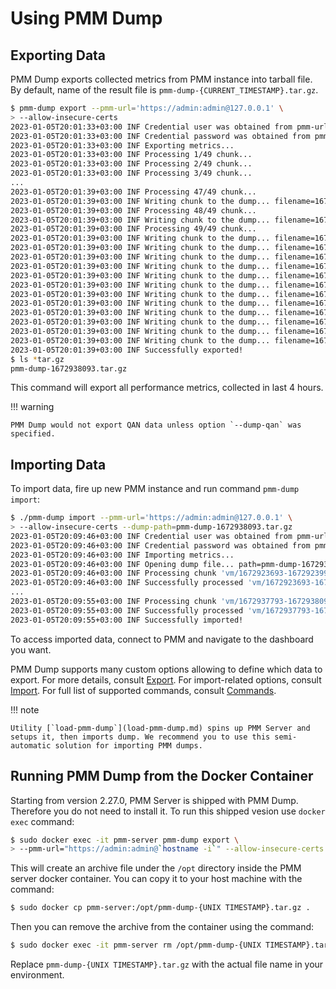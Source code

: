 # Using PMM Dump

## Exporting Data

PMM Dump exports collected metrics from PMM instance into tarball file. By default, name of the result file is `pmm-dump-{CURRENT_TIMESTAMP}.tar.gz`.

``` {.bash data-prompt="$" }
$ pmm-dump export --pmm-url='https://admin:admin@127.0.0.1' \
> --allow-insecure-certs
2023-01-05T20:01:33+03:00 INF Credential user was obtained from pmm-url
2023-01-05T20:01:33+03:00 INF Credential password was obtained from pmm-url
2023-01-05T20:01:33+03:00 INF Exporting metrics...
2023-01-05T20:01:33+03:00 INF Processing 1/49 chunk...
2023-01-05T20:01:33+03:00 INF Processing 2/49 chunk...
2023-01-05T20:01:33+03:00 INF Processing 3/49 chunk...
...
2023-01-05T20:01:39+03:00 INF Processing 47/49 chunk...
2023-01-05T20:01:39+03:00 INF Writing chunk to the dump... filename=1672934193-1672934493.bin source=vm
2023-01-05T20:01:39+03:00 INF Processing 48/49 chunk...
2023-01-05T20:01:39+03:00 INF Writing chunk to the dump... filename=1672934493-1672934793.bin source=vm
2023-01-05T20:01:39+03:00 INF Processing 49/49 chunk...
2023-01-05T20:01:39+03:00 INF Writing chunk to the dump... filename=1672934793-1672935093.bin source=vm
2023-01-05T20:01:39+03:00 INF Writing chunk to the dump... filename=1672935093-1672935393.bin source=vm
2023-01-05T20:01:39+03:00 INF Writing chunk to the dump... filename=1672935393-1672935693.bin source=vm
2023-01-05T20:01:39+03:00 INF Writing chunk to the dump... filename=1672935693-1672935993.bin source=vm
2023-01-05T20:01:39+03:00 INF Writing chunk to the dump... filename=1672935993-1672936293.bin source=vm
2023-01-05T20:01:39+03:00 INF Writing chunk to the dump... filename=1672936293-1672936593.bin source=vm
2023-01-05T20:01:39+03:00 INF Writing chunk to the dump... filename=1672936593-1672936893.bin source=vm
2023-01-05T20:01:39+03:00 INF Writing chunk to the dump... filename=1672936893-1672937193.bin source=vm
2023-01-05T20:01:39+03:00 INF Writing chunk to the dump... filename=1672937193-1672937493.bin source=vm
2023-01-05T20:01:39+03:00 INF Writing chunk to the dump... filename=1672937493-1672937793.bin source=vm
2023-01-05T20:01:39+03:00 INF Writing chunk to the dump... filename=1672938093-1672938393.bin source=vm
2023-01-05T20:01:39+03:00 INF Writing chunk to the dump... filename=1672937793-1672938093.bin source=vm
2023-01-05T20:01:39+03:00 INF Successfully exported!
$ ls *tar.gz
pmm-dump-1672938093.tar.gz
```

This command will export all performance metrics, collected in last 4 hours.

!!! warning
    
    PMM Dump would not export QAN data unless option `--dump-qan` was specified.

## Importing Data

To import data, fire up new PMM instance and run command `pmm-dump import`:

``` {.bash data-prompt="$" }
$ ./pmm-dump import --pmm-url='https://admin:admin@127.0.0.1' \
> --allow-insecure-certs --dump-path=pmm-dump-1672938093.tar.gz 
2023-01-05T20:09:46+03:00 INF Credential user was obtained from pmm-url
2023-01-05T20:09:46+03:00 INF Credential password was obtained from pmm-url
2023-01-05T20:09:46+03:00 INF Importing metrics...
2023-01-05T20:09:46+03:00 INF Opening dump file... path=pmm-dump-1672938093.tar.gz
2023-01-05T20:09:46+03:00 INF Processing chunk 'vm/1672923693-1672923993.bin'...
2023-01-05T20:09:46+03:00 INF Successfully processed 'vm/1672923693-1672923993.bin'
...
2023-01-05T20:09:55+03:00 INF Processing chunk 'vm/1672937793-1672938093.bin'...
2023-01-05T20:09:55+03:00 INF Successfully processed 'vm/1672937793-1672938093.bin'
2023-01-05T20:09:55+03:00 INF Successfully imported!
```

To access imported data, connect to PMM and navigate to the dashboard you want.

PMM Dump supports many custom options allowing to define which data to export. For more details, consult [Export](export.md). For import-related options, consult [Import](import.md). For full list of supported commands, consult [Commands](commands.md).

!!! note

    Utility [`load-pmm-dump`](load-pmm-dump.md) spins up PMM Server and setups it, then imports dump. We recommend you to use this semi-automatic solution for importing PMM dumps.

## Running PMM Dump from the Docker Container

Starting from version 2.27.0, PMM Server is shipped with PMM Dump. Therefore you do not need to install it. To run this shipped vesion use `docker exec` command:

``` {.bash data-prompt="$" }
$ sudo docker exec -it pmm-server pmm-dump export \
> --pmm-url="https://admin:admin@`hostname -i`" --allow-insecure-certs
```

This will create an archive file under the `/opt` directory inside the PMM server docker container. You can copy it to your host machine with the command:

``` {.bash data-prompt="$" }
$ sudo docker cp pmm-server:/opt/pmm-dump-{UNIX TIMESTAMP}.tar.gz .
```

Then you can remove the archive from the container using the command:

``` {.bash data-prompt="$" }
$ sudo docker exec -it pmm-server rm /opt/pmm-dump-{UNIX TIMESTAMP}.tar.gz
```
Replace `pmm-dump-{UNIX TIMESTAMP}.tar.gz` with the actual file name in your environment.
